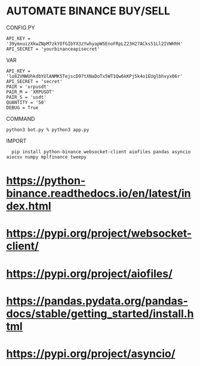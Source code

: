 # AUTOMATE BINANCE BUY/SELL

CONFIG.PY

    API_KEY = '39ymxuizXkwZNpM7zkYOfGIbYX3zYwhyapW5EnoFRpLZ23H27ACks51Ll2IVWHhH'
    API_SECRET = 'yourbinanceapisecret'

VAR

    API_KEY = 'lo82VNWUhkdbYUlANMK5TejscD97tXNaDoTx5WT1Qw6kKPj5k4o1EUglbhvyx06r'
    API_SECRET = 'secret'
    PAIR = 'xrpusdt'
    PAIR_M = 'XRPUSDT'
    PAIR_S = 'usdt'
    QUANTITY = '50'
    DEBUG = True

COMMAND

    python3 bot.py % python3 app.py


IMPORT

      pip install python-binance websocket-client aiofiles pandas asyncio aiocsv numpy mplfinance tweepy

# https://python-binance.readthedocs.io/en/latest/index.html
# https://pypi.org/project/websocket-client/
# https://pypi.org/project/aiofiles/
# https://pandas.pydata.org/pandas-docs/stable/getting_started/install.html
# https://pypi.org/project/asyncio/
